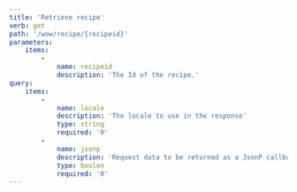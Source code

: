 ```yaml
---
title: 'Retrieve recipe'
verb: get
path: '/wow/recipe/{recipeid}'
parameters:
    items:
        -
            name: recipeid
            description: 'The Id of the recipe.'
query:
    items:
        -
            name: locale
            description: 'The locale to use in the response'
            type: string
            required: '0'
        -
            name: jsonp
            description: 'Request data to be returned as a JsonP callback'
            type: boolen
            required: '0'
---
```


